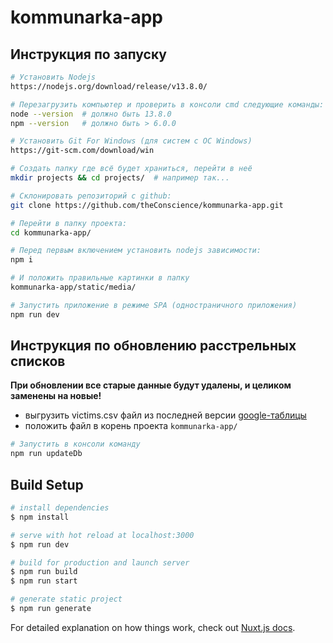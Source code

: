 # kommunarka-app


## Инструкция по запуску
```bash
# Установить Nodejs
https://nodejs.org/download/release/v13.8.0/

# Перезагрузить компьютер и проверить в консоли cmd следующие команды:
node --version  # должно быть 13.8.0
npm --version   # должно быть > 6.0.0

# Установить Git For Windows (для систем с ОС Windows)
https://git-scm.com/download/win

# Cоздать папку где всё будет храниться, перейти в неё
mkdir projects && cd projects/  # например так...

# Cклонировать репозиторий с github:
git clone https://github.com/theConscience/kommunarka-app.git

# Перейти в папку проекта:
cd kommunarka-app/

# Перед первым включением установить nodejs зависимости:
npm i

# И положить правильные картинки в папку
kommunarka-app/static/media/

# Запустить приложение в режиме SPA (одностраничного приложения)
npm run dev
```


## Инструкция по обновлению расстрельных списков
**При обновлении все старые данные будут удалены, и целиком заменены на новые!**
- выгрузить victims.csv файл из последней версии [google-таблицы](https://docs.google.com/spreadsheets/d/1iF2WbN2jLQgHxKTZsfT5lu9T00dCZxsbL0lZuO1340U/edit?usp=sharing
)
- положить файл в корень проекта `kommunarka-app/`
```bash
# Запустить в консоли команду
npm run updateDb
```


## Build Setup

```bash
# install dependencies
$ npm install

# serve with hot reload at localhost:3000
$ npm run dev

# build for production and launch server
$ npm run build
$ npm run start

# generate static project
$ npm run generate
```

For detailed explanation on how things work, check out [Nuxt.js docs](https://nuxtjs.org).
